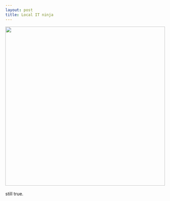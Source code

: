 ```yaml
---
layout: post
title: Local IT ninja
---
```


<p><img class="img-responsive" src="http://imgs.xkcd.com/comics/tech_support_cheat_sheet.png" width="500px" border="0" class="img-polaroid"/></img><br />
<br>
still true.</p>
